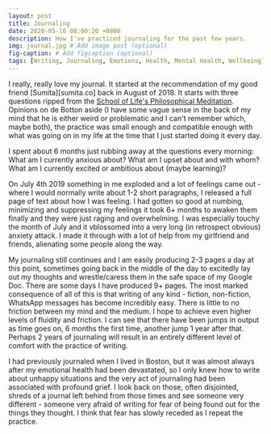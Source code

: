 ```yaml
---
layout: post
title: Journaling
date: 2020-05-l6 08:00:20 +0800
description: How I've practiced journaling for the past few years.
img: journal.jpg # Add image post (optional)
fig-caption: # Add figcaption (optional)
tags: [Writing, Journaling, Emotions, Health, Mental Health, Wellbeing]
---
```


I really, really love my journal. It started at the recommendation of my good friend [Sumita][sumita.co] back in August of 2018. It starts with three questions ripped from the [School of Life's Philosophical Meditation](https://www.theschooloflife.com/thebookoflife/philosophical-meditation-2/). Opinions on de Botton aside (I have some vague sense in the back of my mind that he is either weird or problematic and I can't remember which, maybe both), the practice was small enough and compatible enough with what was going on in my life at the time that I just started doing it every day.

I spent about 6 months just rubbing away at the questions every morning:
What am I currently anxious about?
What am I upset about and with whom?
What am I currently excited or ambitious about (maybe learning)?

On July 4th 2019 something in me exploded and a lot of feelings came out - where I would normally write about 1-2 short paragraphs, I released a full page of text about how I was feeling. I had gotten so good at numbing, minimizing and suppressing my feelings it took 6+ months to awaken them finally and they were just raging and overwhelming. I was especially touchy the month of July and it vblossomed into a very long (in retrospect obvious) anxiety attack. I made it through with a lot of help from my girlfriend and friends, alienating some people along the way.

My journaling still continues and I am easily producing 2-3 pages a day at this point, sometimes going back in the middle of the day to excitedly lay out my thoughts and wrestle/caress them in the safe space of my Google Doc. There are some days I have produced 9+ pages. The most marked consequence of all of this is that writing of any kind - fiction, non-fiction, WhatsApp messages has become incredibly easy. There is little to no friction between my mind and the medium. I hope to achieve even higher levels of fluidity and friction. I can see that there have been jumps in output as time goes on, 6 months the first time, another jump 1 year after that. Perhaps 2 years of journaling will result in an entirely different level of comfort with the practice of writing.

I had previously journaled when I lived in Boston, but it was almost always after my emotional health had been devastated, so I only knew how to write about unhappy situations and the very act of journaling had been associated with profound grief. I look back on those, often disjointed, shreds of a journal left behind from those times and see someone very different - someone very afraid of writing for fear of being found out for the things they thought. I think that fear has slowly receded as I repeat the practice.
